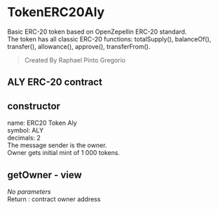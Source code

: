 # TokenERC20Aly 
Basic ERC-20 token based on OpenZepellin ERC-20 standard.  
The token has all classic ERC-20 functions: totalSupply(), balanceOf(), transfer(), allowance(), approve(), transferFrom().  
> Created By Raphael Pinto Gregorio

## ALY ERC-20 contract

## constructor
name: ERC20 Token Aly  
symbol: ALY  
decimals: 2  
The message sender is the owner.  
Owner gets initial mint of 1 000 tokens.

## getOwner - view
_No parameters_  
Return : contract owner address